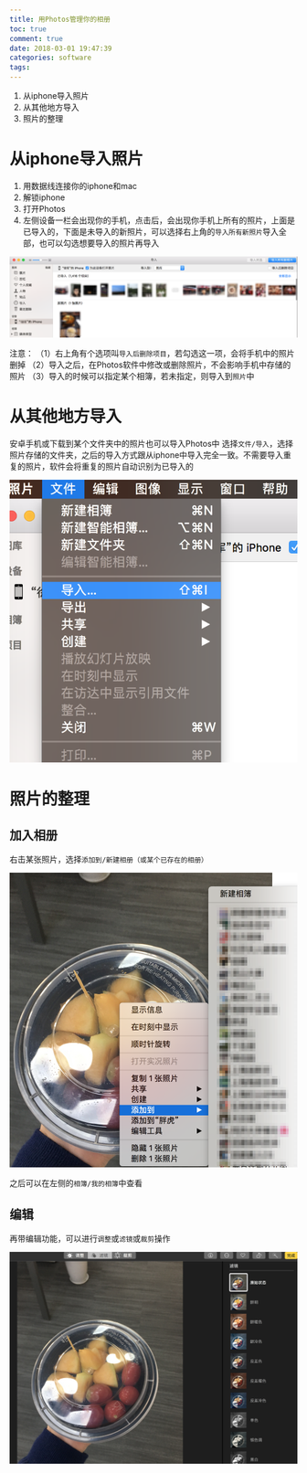 ```yaml
---
title: 用Photos管理你的相册
toc: true
comment: true
date: 2018-03-01 19:47:39
categories: software
tags: 
---
```



1. 从iphone导入照片
2. 从其他地方导入
3. 照片的整理


<!--more-->

# 从iphone导入照片

1. 用数据线连接你的iphone和mac
2. 解锁iphone
3. 打开Photos
4. 左侧设备一栏会出现你的手机，点击后，会出现你手机上所有的照片，上面是已导入的，下面是未导入的新照片，可以选择右上角的`导入所有新照片`导入全部，也可以勾选想要导入的照片再导入

![20180301151990498860725.png](how-to-manage-your-photos-with-Photos/20180301151990498860725.png)

注意：
（1）右上角有个选项叫`导入后删除项目`，若勾选这一项，会将手机中的照片删掉
（2）导入之后，在Photos软件中修改或删除照片，不会影响手机中存储的照片
（3）导入的时候可以指定某个相簿，若未指定，则导入到`照片`中

# 从其他地方导入

安卓手机或下载到某个文件夹中的照片也可以导入Photos中
选择`文件/导入`，选择照片存储的文件夹，之后的导入方式跟从iphone中导入完全一致。不需要导入重复的照片，软件会将重复的照片自动识别为已导入的

![20180301151990534676408.png](how-to-manage-your-photos-with-Photos/20180301151990534676408.png)

# 照片的整理

## 加入相册

右击某张照片，选择`添加到/新建相册（或某个已存在的相册）`

![20180301151990548766014.png](how-to-manage-your-photos-with-Photos/20180301151990548766014.png)

之后可以在左侧的`相簿/我的相簿`中查看

## 编辑
再带编辑功能，可以进行`调整`或`滤镜`或`裁剪`操作

![20180301151990563728227.png](how-to-manage-your-photos-with-Photos/20180301151990563728227.png)
